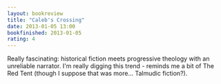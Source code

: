 ```yaml
---
layout: bookreview
title: "Caleb's Crossing"
date: 2013-01-05 13:00
bookfinished: 2013-01-05
rating: 4
---
```


Really fascinating: historical fiction meets progressive theology with an unreliable narrator.  I'm really digging this trend - reminds me a bit of The Red Tent (though I suppose that was more... Talmudic fiction?).